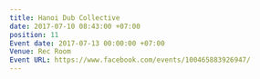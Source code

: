 ```yaml
---
title: Hanoi Dub Collective
date: 2017-07-10 08:43:00 +07:00
position: 11
Event date: 2017-07-13 00:00:00 +07:00
Venue: Rec Room
Event URL: https://www.facebook.com/events/100465883926947/
---
```


